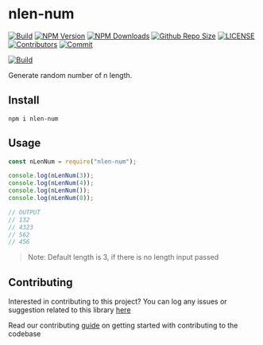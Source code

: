 # nlen-num

[![Build](https://github.com/tuhinmallick/nlen-num/actions/workflows/nodejs.yml/badge.svg)](https://github.com/tuhinmallick/nlen-num/actions/workflows/nodejs.yml)
[![NPM Version](https://img.shields.io/npm/v/nlen-num.svg)](https://www.npmjs.com/package/nlen-num)
[![NPM Downloads](https://img.shields.io/npm/dt/nlen-num.svg)](https://www.npmjs.com/package/nlen-num)
[![Github Repo Size](https://img.shields.io/github/repo-size/tuhinmallick/nlen-num.svg)](https://github.com/tuhinmallick/nlen-num)
[![LICENSE](https://img.shields.io/npm/l/nlen-num.svg)](https://github.com/tuhinmallick/nlen-num/blob/master/LICENSE)
[![Contributors](https://img.shields.io/github/contributors/tuhinmallick/nlen-num.svg)](https://github.com/tuhinmallick/nlen-num/graphs/contributors)
[![Commit](https://img.shields.io/github/last-commit/tuhinmallick/nlen-num.svg)](https://github.com/tuhinmallick/nlen-num/commits/master)


[![Build](https://github.com/arshadkazmi42/nlen-num/actions/workflows/nodejs.yml/badge.svg)](https://github.com/arshadkazmi42/nlen-num/actions/workflows/nodejs.yml)

Generate random number of n length.

## Install

```
npm i nlen-num
```

## Usage

```javascript
const nLenNum = require("nlen-num");

console.log(nLenNum(3));
console.log(nLenNum(4));
console.log(nLenNum());
console.log(nLenNum(0));

// OUTPUT
// 132
// 4323
// 562
// 456
```

> Note: Default length is 3, if there is no length input passed

## Contributing

Interested in contributing to this project?
You can log any issues or suggestion related to this library [here](https://github.com/arshadkazmi42/nlen-num/issues/new)

Read our contributing [guide](CONTRIBUTING.md) on getting started with contributing to the codebase
